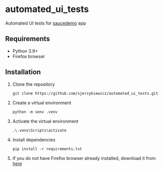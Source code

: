 # automated_ui_tests
Automated UI tests for [saucedemo](https://www.saucedemo.com/) app

## Requirements
- Python 3.9+
- Firefox browser

## Installation
1. Clone the repository

    `git clone https://github.com/sjerzykiewicz/automated_ui_tests.git` 

2. Create a virtual environment

    `python -m venv .venv`

3. Activate the virtual environment

    `.\.venv\Scripts\activate`

4. Install dependencies

    `pip install -r requirements.txt`

5. If you do not have Firefox browser already installed, download it from [here](https://www.mozilla.org/en-US/firefox/new/)
